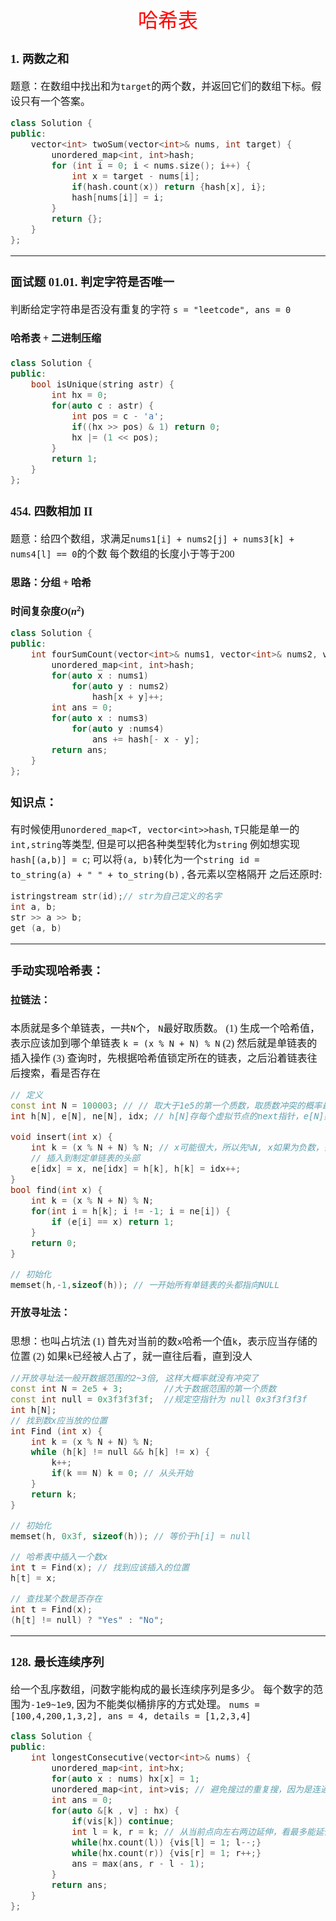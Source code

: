 <font face="楷体" size = 3>

<center><font face="楷体" size=6, color='red'> 哈希表 </font> </center>

### 1. 两数之和
题意：在数组中找出和为`target`的两个数，并返回它们的数组下标。假设只有一个答案。
```c++
class Solution {
public:
    vector<int> twoSum(vector<int>& nums, int target) {
        unordered_map<int, int>hash;
        for (int i = 0; i < nums.size(); i++) {
            int x = target - nums[i];
            if(hash.count(x)) return {hash[x], i};
            hash[nums[i]] = i;
        }
        return {};
    }
};
```
---

### 面试题 01.01. 判定字符是否唯一
判断给定字符串是否没有重复的字符
`s = "leetcode", ans = 0`

#### 哈希表 + 二进制压缩
```c++
class Solution {
public:
    bool isUnique(string astr) {
        int hx = 0;
        for(auto c : astr) {
            int pos = c - 'a';
            if((hx >> pos) & 1) return 0;
            hx |= (1 << pos);
        }
        return 1;
    }
};
```

### 454. 四数相加 II
题意：给四个数组，求满足`nums1[i] + nums2[j] + nums3[k] + nums4[l] == 0`的个数
每个数组的长度小于等于200

#### 思路：分组 + 哈希
**时间复杂度$O(n^2)$**
```c++
class Solution {
public:
    int fourSumCount(vector<int>& nums1, vector<int>& nums2, vector<int>& nums3, vector<int>& nums4) {
        unordered_map<int, int>hash;
        for(auto x : nums1)
            for(auto y : nums2)
                hash[x + y]++;
        int ans = 0;
        for(auto x : nums3)
            for(auto y :nums4)
                ans += hash[- x - y];
        return ans;
    }
};
```

### 知识点：
有时候使用`unordered_map<T, vector<int>>hash`,
`T`只能是单一的`int,string`等类型, 但是可以把各种类型转化为`string`
例如想实现`hash[(a,b)] = c`;
可以将`(a, b)`转化为一个`string id = to_string(a) + " " + to_string(b)` , 各元素以空格隔开
之后还原时:
```c++
istringstream str(id);// str为自己定义的名字
int a, b;
str >> a >> b;
get (a, b)
```
---



### 手动实现哈希表：

#### 拉链法：
本质就是多个单链表，一共`N`个， `N`最好取质数。
(1) 生成一个哈希值，表示应该加到哪个单链表 `k = (x % N + N) % N`
(2) 然后就是单链表的插入操作
(3) 查询时，先根据哈希值锁定所在的链表，之后沿着链表往后搜索，看是否存在

```c++
// 定义
const int N = 100003; // // 取大于1e5的第一个质数，取质数冲突的概率最小
int h[N], e[N], ne[N], idx; // h[N]存每个虚拟节点的next指针，e[N]数据域，ne[N]指针域

void insert(int x) {
    int k = (x % N + N) % N; // x可能很大，所以先%N, x如果为负数，需要+N再%N
    // 插入到制定单链表的头部
    e[idx] = x, ne[idx] = h[k], h[k] = idx++;
}
bool find(int x) {
    int k = (x % N + N) % N;
    for(int i = h[k]; i != -1; i = ne[i]) {
        if (e[i] == x) return 1;
    }
    return 0;
}

// 初始化
memset(h,-1,sizeof(h)); // 一开始所有单链表的头都指向NULL 

```

#### 开放寻址法：
思想：也叫占坑法
(1) 首先对当前的数`x`哈希一个值`k`，表示应当存储的位置
(2) 如果`k`已经被人占了，就一直往后看，直到没人

```c++
//开放寻址法一般开数据范围的2~3倍, 这样大概率就没有冲突了
const int N = 2e5 + 3;        //大于数据范围的第一个质数
const int null = 0x3f3f3f3f;  //规定空指针为 null 0x3f3f3f3f
int h[N]; 
// 找到数x应当放的位置
int Find (int x) {
    int k = (x % N + N) % N;
    while (h[k] != null && h[k] != x) {
        k++;
        if(k == N) k = 0; // 从头开始
    }
    return k;
}

// 初始化
memset(h, 0x3f, sizeof(h)); // 等价于h[i] = null

// 哈希表中插入一个数x
int t = Find(x); // 找到应该插入的位置
h[t] = x;

// 查找某个数是否存在
int t = Find(x);
(h[t] != null) ? "Yes" : "No";

```
---

### 128. 最长连续序列
给一个乱序数组，问数字能构成的最长连续序列是多少。
每个数字的范围为`-1e9~1e9`, 因为不能类似桶排序的方式处理。
`nums = [100,4,200,1,3,2], ans = 4, details = [1,2,3,4]`

```c++
class Solution {
public:
    int longestConsecutive(vector<int>& nums) {
        unordered_map<int, int>hx;
        for(auto x : nums) hx[x] = 1;
        unordered_map<int, int>vis; // 避免搜过的重复搜，因为是连通的
        int ans = 0;
        for(auto &[k , v] : hx) {
            if(vis[k]) continue;
            int l = k, r = k; // 从当前点向左右两边延伸，看最多能延伸多长
            while(hx.count(l)) {vis[l] = 1; l--;}
            while(hx.count(r)) {vis[r] = 1; r++;}
            ans = max(ans, r - l - 1);
        }
        return ans;
    }
};
```